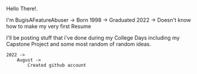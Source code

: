 Hello There!.

I'm BugisAFeatureAbuser
  -> Born 1998
  -> Graduated 2022
  -> Doesn't know how to make my very first Resume
	
I'll be posting stuff that i've done during my College Days including my Capstone Project and some most random of random ideas.

<TimeLog>
	
	2022 ->
		August ->
			Created github account
